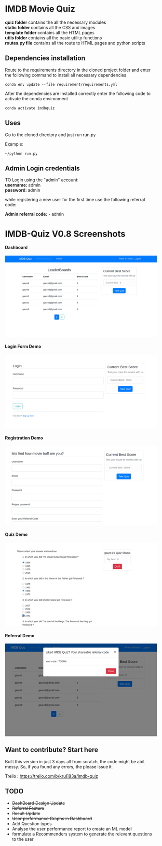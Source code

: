 # IMDB Movie Quiz

**quiz folder** contains the all the necessary modules<br/>
**static folder** contains all the CSS and images<br/>
**template folder** contains all the HTML pages<br/>
**utils folder** contains all the basic utility functions<br/>
**routes.py file** contains all the route to HTML pages and python scripts


## Dependencies installation  


Route to the requirements directory in the cloned project folder and enter the following command to install all necessary dependencies  

```
conda env update --file requirement/requirements.yml
```

After the dependencies are installed correctly enter the following code to activate the conda environment
```
conda activate imdbquiz
```

## Uses
 
Go to the cloned directory and just run run.py

Example:

```
~/python run.py
```

## Admin Login credentials 
TO Login using the "admin" account:  
**username:**  admin   
**password:**  admin  

while registering a new user for the first time use the following referral code:

**Admin referral code:** - admin  



# IMDB-Quiz V0.8 Screenshots

#### Dashboard 
![Image of screenshot](https://github.com/gaurav-adhikari/IMDB-Movie-Quiz/blob/dev/snaps/dashboard.png)
#### Login Form Demo
![Image of screenshot](https://github.com/gaurav-adhikari/IMDB-Movie-Quiz/blob/dev/snaps/LoginForm.png)
#### Registration Demo
![Image of screenshot](https://github.com/gaurav-adhikari/IMDB-Movie-Quiz/blob/dev/snaps/Registration.png)
#### Quiz Demo
![Image of screenshot](https://github.com/gaurav-adhikari/IMDB-Movie-Quiz/blob/dev/snaps/quizSession.png)
#### Referral Demo
![Image of screenshot](https://github.com/gaurav-adhikari/IMDB-Movie-Quiz/blob/dev/snaps/shareable.png)


## Want to contribute? Start here

Built this version in just 3 days all from scratch, the code might be abit messy. So, if you found any errors, the please issue it.

Trello : https://trello.com/b/kruI183a/imdb-quiz



## TODO

* ~~DashBoard Design Update~~
* ~~Referral Feature~~
* ~~Result Update~~
* ~~User performance Graphs in Dashboard~~
* Add Question types
* Analyse the user performance report to create an ML model
* formulate a Recommenders system to generate the relevant questions to the user
